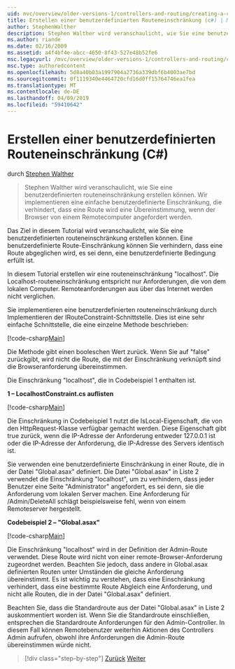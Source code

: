 ```yaml
---
uid: mvc/overview/older-versions-1/controllers-and-routing/creating-a-custom-route-constraint-cs
title: Erstellen einer benutzerdefinierten Routeneinschränkung (c#) | Microsoft-Dokumentation
author: StephenWalther
description: Stephen Walther wird veranschaulicht, wie Sie eine benutzerdefinierten routeneinschränkung erstellen können. Implementieren wir ein einfaches benutzerdefiniertes Einschränkung, die verhindert, dass eine Route wird abgeglichen, w...
ms.author: riande
ms.date: 02/16/2009
ms.assetid: a4f4bf4e-abcc-4650-8f43-527e48b52fe6
msc.legacyurl: /mvc/overview/older-versions-1/controllers-and-routing/creating-a-custom-route-constraint-cs
msc.type: authoredcontent
ms.openlocfilehash: 5d8a40b03a1997904a2736a339dbf6b4003ae7bd
ms.sourcegitcommit: 0f1119340e4464720cfd16d0ff15764746ea1fea
ms.translationtype: MT
ms.contentlocale: de-DE
ms.lasthandoff: 04/09/2019
ms.locfileid: "59410642"
---
```

# <a name="creating-a-custom-route-constraint-c"></a>Erstellen einer benutzerdefinierten Routeneinschränkung (C#)

durch [Stephen Walther](https://github.com/StephenWalther)

> Stephen Walther wird veranschaulicht, wie Sie eine benutzerdefinierten routeneinschränkung erstellen können. Wir implementieren eine einfache benutzerdefinierte Einschränkung, die verhindert, dass eine Route wird eine Übereinstimmung, wenn der Browser von einem Remotecomputer angefordert werden.


Das Ziel in diesem Tutorial wird veranschaulicht, wie Sie eine benutzerdefinierten routeneinschränkung erstellen können. Eine benutzerdefinierte Route-Einschränkung können Sie verhindern, dass eine Route abgeglichen wird, es sei denn, eine benutzerdefinierte Bedingung erfüllt ist.

In diesem Tutorial erstellen wir eine routeneinschränkung "localhost". Die Localhost-routeneinschränkung entspricht nur Anforderungen, die von dem lokalen Computer. Remoteanforderungen aus über das Internet werden nicht verglichen.

Sie implementieren eine benutzerdefinierten routeneinschränkung durch Implementieren der IRouteConstraint-Schnittstelle. Dies ist eine sehr einfache Schnittstelle, die eine einzelne Methode beschrieben:

[!code-csharp[Main](creating-a-custom-route-constraint-cs/samples/sample1.cs)]

Die Methode gibt einen booleschen Wert zurück. Wenn Sie auf "false" zurückgibt, wird nicht die Route, die mit der Einschränkung verknüpft sind die Browseranforderung übereinstimmen.

Die Einschränkung "localhost", die in Codebeispiel 1 enthalten ist.

**1 – LocalhostConstraint.cs auflisten**

[!code-csharp[Main](creating-a-custom-route-constraint-cs/samples/sample2.cs)]

Die Einschränkung in Codebeispiel 1 nutzt die IsLocal-Eigenschaft, die von den HttpRequest-Klasse verfügbar gemacht werden. Diese Eigenschaft gibt true zurück, wenn die IP-Adresse der Anforderung entweder 127.0.0.1 ist oder die IP-Adresse der Anforderung, die IP-Adresse des Servers identisch ist.

Sie verwenden eine benutzerdefinierte Einschränkung in einer Route, die in der Datei "Global.asax" definiert. Die Datei "Global.asax" in Liste 2 verwendet die Einschränkung "localhost", um zu verhindern, dass jeder Benutzer eine Seite "Administrator" angefordert, es sei denn, sie die Anforderung vom lokalen Server machen. Eine Anforderung für /Admin/DeleteAll schlägt beispielsweise fehl, wenn von einem Remoteserver hergestellt.

**Codebeispiel 2 – "Global.asax"**

[!code-csharp[Main](creating-a-custom-route-constraint-cs/samples/sample3.cs)]

Die Einschränkung "localhost" wird in der Definition der Admin-Route verwendet. Diese Route wird nicht von einer remote-Browser-Anforderung zugeordnet werden. Beachten Sie jedoch, dass andere in Global.asax definierten Routen unter Umständen die gleiche Anforderung übereinstimmt. Es ist wichtig zu verstehen, dass eine Einschränkung verhindert, dass eine bestimmte Route Abgleich eine Anforderung, und nicht alle Routen, die in der Datei "Global.asax" definiert.

Beachten Sie, dass die Standardroute aus der Datei "Global.asax" in Liste 2 auskommentiert worden ist. Wenn Sie die Standardroute einschließen, entsprechen die Standardroute Anforderungen für den Admin-Controller. In diesem Fall können Remotebenutzer weiterhin Aktionen des Controllers Admin aufrufen, obwohl ihre Anforderungen die Admin-Route übereinstimmen würde nicht.

> [!div class="step-by-step"]
> [Zurück](creating-a-route-constraint-cs.md)
> [Weiter](asp-net-mvc-controller-overview-vb.md)
